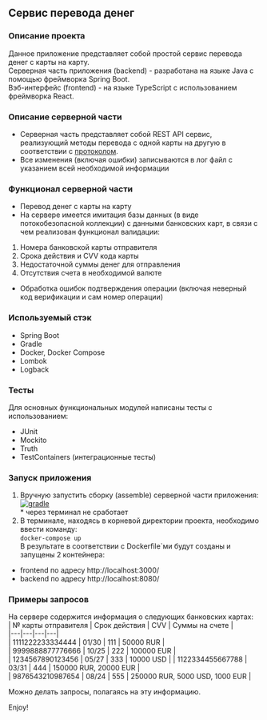 ## Сервис перевода денег
### Описание проекта

Данное приложение представляет собой простой сервис перевода денег с карты на карту.  
Серверная часть приложения (backend) - разработана на языке Java с помощью фреймворка Spring Boot.  
Вэб-интерфейс (frontend) - на языке TypeScript с использованием фреймворка React.  

### Описание серверной части
+ Серверная часть представляет собой REST API сервис, реализующий методы перевода с одной карты на другую
в соответствии с [протоколом](https://github.com/netology-code/jd-homeworks/blob/master/diploma/MoneyTransferServiceSpecification.yaml).  
+ Все изменения (включая ошибки) записываются в лог файл с указанием всей необходимой информации  

### Функционал серверной части
+ Перевод денег с карты на карту  
+ На сервере имеется имитация базы данных (в виде потокобезопасной коллекции) с данными банковских карт, 
в связи с чем реализован функционал валидации:  
1. Номера банковской карты отправителя
2. Срока действия и CVV кода карты
3. Недостаточной суммы денег для отправления  
4. Отсутствия счета в необходимой валюте
+ Обработка ошибок подтверждения операции (включая неверный код верификации и сам номер операции)

### Используемый стэк
+ Spring Boot
+ Gradle
+ Docker, Docker Compose
+ Lombok
+ Logback

### Тесты
Для основных функциональных модулей написаны тесты с использованием:
+ JUnit
+ Mockito
+ Truth
+ TestContainers (интеграционные тесты)

### Запуск приложения
1. Вручную запустить сборку (assemble) серверной части приложения:  
   <a href="https://ibb.co/6YwYCcT"><img src="https://i.ibb.co/F636Tky/gradle.png" alt="gradle" border="0"></a>  
\* через терминал не сработает
2. В терминале, находясь в корневой директории проекта, необходимо ввести команду:  
```docker-compose up```  
В результате в соответствии с Dockerfile`ми будут созданы и запущены 2 контейнера:
+ frontend по адресу http://localhost:3000/  
+ backend по адресу http://localhost:8080/

### Примеры запросов
На сервере содержится информация о следующих банковских картах:  
| № карты отправителя | Срок действия | CVV | Суммы на счете |  
|---|---|---|---|  
| 1111222233334444 | 01/30 | 111 | 50000 RUR |  
| 9999888877776666 | 10/25 | 222 | 100000 EUR |  
| 1234567890123456 | 05/27 | 333 | 10000 USD |
| 1122334455667788 | 03/31 | 444 | 150000 RUR, 20000 EUR |  
| 9876543210987654 | 08/24 | 555 | 250000 RUR, 5000 USD, 1000 EUR |  

Можно делать запросы, полагаясь на эту информацию.  

Enjoy!
